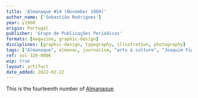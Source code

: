 ```yaml
---
title: 'Almanaque #14 (November 1960)'
author_name: ['Sebastião Rodrigues']
year: y1960
origin: Portugal
publisher: 'Grupo de Publicações Periódicas'
formats: [magazine, graphic-design]
disciplines: [graphic-design, typography, illustration, photography]
tags: ["Almanaque", almanac, journalism, "arts & culture", "Joaquim Figueiredo Magalhães"]
ref: sol-320-0006
wip: true
layout: artifact
date_added: 2022-02-22
---
```

<p>This is the fourteenth number of <a class="text cat-link publisher" href="/tags/almanaque/">Almanaque</a>.</p>

